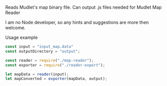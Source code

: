 Reads Mudlet's map binary file. Can output .js files needed for Mudlet Map Reader

I am no Node developer, so any hints and suggestions are more then welcome.

Usage example

```js
const input = "input_map.data"
const outputDirectory = "output";

const reader = require("./map-reader");
const exporter = require("./reader-export");

let mapData = reader(input);
let mapConverted = exporter(mapData, output);
```